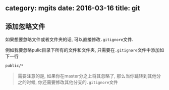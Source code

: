 category: mgits
date: 2016-03-16
title: git
---

## 添加忽略文件
如果想要忽略文件或者文件夹的话, 可以直接修改`.gitignore`文件.

例如我要忽略pulic目录下所有的文件和文件夹, 只需要在`.gitignore`文件中添加如下一行
```bash
public/*
```
> 需要注意的是, 如果你在master分之上将其忽略了, 那么当你跳转到其他分之的时候, 你还需要修改其他分支的`.gitignore`文件
